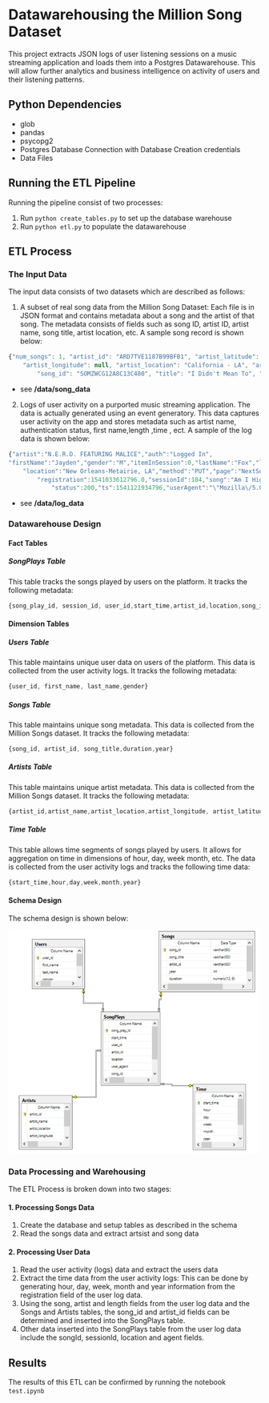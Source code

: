 [star_schema]:/images/starschema.png "Million Songs DW Schema Design"
# Datawarehousing the Million Song Dataset
This project extracts JSON logs of user listening sessions on a music streaming application and loads them into a Postgres Datawarehouse. This will allow further analytics and business intelligence on activity of users and their listening patterns.
## Python Dependencies
* glob
* pandas
* psycopg2
* Postgres Database Connection with Database Creation credentials
* Data Files

## Running the ETL Pipeline
Running the pipeline consist of two processes:
1.  Run ```python create_tables.py``` to set up the database warehouse
2.  Run ```python etl.py``` to populate the datawarehouse

## ETL Process
### The Input Data
The input data consists of two datasets which are described as follows:
1. A subset of real song data from the Million Song Dataset: Each file is in JSON format and contains metadata about a song and the artist of that song. The metadata consists of fields such as song ID, artist ID, artist name, song title, artist location, etc. A sample song record is shown below:
```javascript
{"num_songs": 1, "artist_id": "ARD7TVE1187B99BFB1", "artist_latitude": null, 
    "artist_longitude": null, "artist_location": "California - LA", "artist_name": "Casual", 
        "song_id": "SOMZWCG12A8C13C480", "title": "I Didn't Mean To", "duration": 218.93179, "year": 0}
```

* see **/data/song_data**
2. Logs of user activity on a purported music streaming application. The data is actually generated using an event generatory. This data captures user activity on the app and stores metadata such as artist name, authentication status, first name,length ,time , ect. A sample of the log data is shown below:
```javascript
{"artist":"N.E.R.D. FEATURING MALICE","auth":"Logged In",
"firstName":"Jayden","gender":"M","itemInSession":0,"lastName":"Fox","length":288.9922,"level":"free",
    "location":"New Orleans-Metairie, LA","method":"PUT","page":"NextSong",
        "registration":1541033612796.0,"sessionId":184,"song":"Am I High (Feat. Malice)",
            "status":200,"ts":1541121934796,"userAgent":"\"Mozilla\/5.0 (Windows NT 6.3; WOW64) AppleWebKit\/537.36 (KHTML, like Gecko) Chrome\/36.0.1985.143 Safari\/537.36\"","userId":"101"}
```

* see **/data/log_data**

### Datawarehouse Design
#### Fact Tables
##### SongPlays Table
This table tracks the songs played by users on the platform. It tracks the following metadata:
```javascript
{song_play_id, session_id, user_id,start_time,artist_id,location,song_id, agent}
```
#### Dimension Tables
##### Users Table
This table maintains unique user data on users of the platform. This data is collected from the user activity logs. It tracks the following metadata:
```javascript
{user_id, first_name, last_name,gender}
```
##### Songs Table
This table maintains unique song metadata. This data is collected from the Million Songs dataset. It tracks the following metadata:
```javascript
{song_id, artist_id, song_title,duration,year}
```
##### Artists Table
This table maintains unique artist metadata. This data is collected from the Million Songs dataset. It tracks the following metadata:
```javascript
{artist_id,artist_name,artist_location,artist_longitude, artist_latitude}
```
##### Time Table
This table allows time segments of songs played by users. It allows for aggregation on time in dimensions of hour, day, week month, etc. The data is collected from the user activity logs and tracks the following time data:
```javascript
{start_time,hour,day,week,month,year}
```
#### Schema Design
The schema design is shown below:

![star_schema]

### Data Processing and Warehousing
The ETL Process is broken down into two stages:
#### 1. Processing Songs Data
1. Create the database and setup tables as described in the schema
2. Read the songs data and extract artsist and song data

#### 2. Processing User Data
1. Read the user activity (logs) data and extract the users data
2. Extract the time data from the user activity logs: This can be done by generating hour, day, week, month and year information from the registration field of the user log data.
2. Using the song, artist and length fields from the user log data and the Songs and Artists tables, the song_id and artist_id fields can be determined and inserted into the SongPlays table.
4. Other data inserted into the SongPlays table from the user log data include the songId, sessionId, location and agent fields.

## Results
The results of this ETL can be confirmed by running the notebook `test.ipynb`
